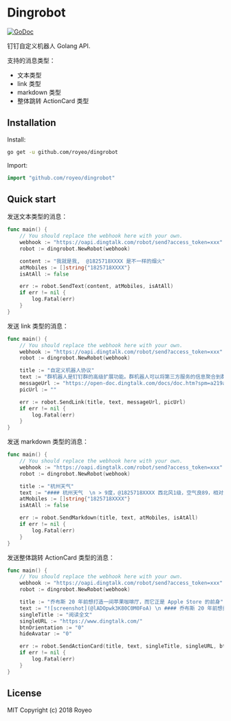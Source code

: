 # Dingrobot

[![GoDoc](https://godoc.org/github.com/royeo/dingrobot?status.svg)](https://godoc.org/github.com/royeo/dingrobot) 

钉钉自定义机器人 Golang API.

支持的消息类型：
- 文本类型
- link 类型
- markdown 类型
- 整体跳转 ActionCard 类型

## Installation

Install:

```sh
go get -u github.com/royeo/dingrobot
```

Import:

```go
import "github.com/royeo/dingrobot"
```

## Quick start

发送文本类型的消息：

```go
func main() {
	// You should replace the webhook here with your own.
	webhook := "https://oapi.dingtalk.com/robot/send?access_token=xxx"
	robot := dingrobot.NewRobot(webhook)

	content := "我就是我,  @1825718XXXX 是不一样的烟火"
	atMobiles := []string{"1825718XXXX"}
	isAtAll := false

	err := robot.SendText(content, atMobiles, isAtAll)
	if err != nil {
		log.Fatal(err)
	}
}
```

发送 link 类型的消息：

```go
func main() {
	// You should replace the webhook here with your own.
	webhook := "https://oapi.dingtalk.com/robot/send?access_token=xxx"
	robot := dingrobot.NewRobot(webhook)

	title := "自定义机器人协议"
	text := "群机器人是钉钉群的高级扩展功能。群机器人可以将第三方服务的信息聚合到群聊中，实现自动化的信息同步。例如：通过聚合GitHub，GitLab等源码管理服务，实现源码更新同步；通过聚合Trello，JIRA等项目协调服务，实现项目信息同步。不仅如此，群机器人支持Webhook协议的自定义接入，支持更多可能性，例如：你可将运维报警提醒通过自定义机器人聚合到钉钉群。"
	messageUrl := "https://open-doc.dingtalk.com/docs/doc.htm?spm=a219a.7629140.0.0.Rqyvqo&treeId=257&articleId=105735&docType=1"
	picUrl := ""

	err := robot.SendLink(title, text, messageUrl, picUrl)
	if err != nil {
		log.Fatal(err)
	}
}
```

发送 markdown 类型的消息：

```go
func main() {
	// You should replace the webhook here with your own.
	webhook := "https://oapi.dingtalk.com/robot/send?access_token=xxx"
	robot := dingrobot.NewRobot(webhook)

	title := "杭州天气"
	text := "#### 杭州天气  \n > 9度，@1825718XXXX 西北风1级，空气良89，相对温度73%\n\n > ![screenshot](http://i01.lw.aliimg.com/media/lALPBbCc1ZhJGIvNAkzNBLA_1200_588.png)\n  > ###### 10点20分发布 [天气](http://www.thinkpage.cn/) "
	atMobiles := []string{"1825718XXXX"}
	isAtAll := false

	err := robot.SendMarkdown(title, text, atMobiles, isAtAll)
	if err != nil {
		log.Fatal(err)
	}
}
```

发送整体跳转 ActionCard 类型的消息：

```go
func main() {
	// You should replace the webhook here with your own.
	webhook := "https://oapi.dingtalk.com/robot/send?access_token=xxx"
	robot := dingrobot.NewRobot(webhook)

	title := "乔布斯 20 年前想打造一间苹果咖啡厅，而它正是 Apple Store 的前身"
	text := "![screenshot](@lADOpwk3K80C0M0FoA) \n #### 乔布斯 20 年前想打造的苹果咖啡厅 \n\n Apple Store 的设计正从原来满满的科技感走向生活化，而其生活化的走向其实可以追溯到 20 年前苹果一个建立咖啡馆的计划"
	singleTitle := "阅读全文"
	singleURL := "https://www.dingtalk.com/"
	btnOrientation := "0"
	hideAvatar := "0"

	err := robot.SendActionCard(title, text, singleTitle, singleURL, btnOrientation, hideAvatar)
	if err != nil {
		log.Fatal(err)
	}
}
```

## License

MIT Copyright (c) 2018 Royeo
